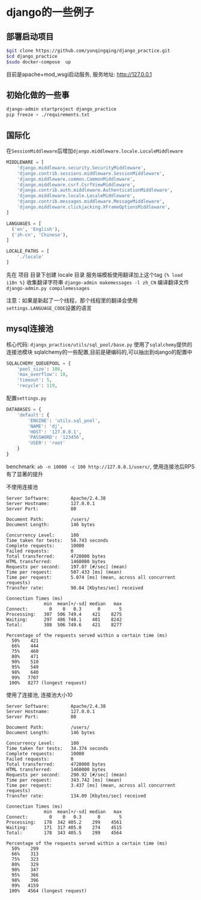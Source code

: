 # django的一些例子

## 部署启动项目

```bash
$git clone https://github.com/yunqingqing/django_practice.git
$cd django_practice
$sudo docker-compose  up
```

目前是apache+mod_wsgi启动服务, 服务地址: http://127.0.0.1

## 初始化做的一些事

```bash
django-admin startproject django_practice
pip freeze > ./requirements.txt
```

## 国际化

在`SessionMiddleware`后增加`django.middleware.locale.LocaleMiddleware`

```python
MIDDLEWARE = [
    'django.middleware.security.SecurityMiddleware',
    'django.contrib.sessions.middleware.SessionMiddleware',
    'django.middleware.common.CommonMiddleware',
    'django.middleware.csrf.CsrfViewMiddleware',
    'django.contrib.auth.middleware.AuthenticationMiddleware',
    'django.middleware.locale.LocaleMiddleware',
    'django.contrib.messages.middleware.MessageMiddleware',
    'django.middleware.clickjacking.XFrameOptionsMiddleware',
]

LANGUAGES = [
  ('en', 'English'),
  ('zh-cn', 'Chinese'),
]

LOCALE_PATHS = [
    './locale'
]

```

先在 项目 目录下创建 locale 目录
服务端模板使用翻译加上这个tag `{% load i18n %}`
收集翻译字符串 `django-admin makemessages -l zh_CN`
编译翻译文件   `django-admin.py compilemessages`

注意：如果是新起了一个线程，那个线程里的翻译会使用`settings.LANGUAGE_CODE`设置的语言

## mysql连接池

核心代码: `django_practice/utils/sql_pool/base.py`
使用了`sqlalchemy`提供的连接池模块
sqlalchemy的一些配置,目前是硬编码的,可以抽出到django的配置中

```python
SQLALCHEMY_QUEUEPOOL = {
    'pool_size': 100,
    'max_overflow': 10,
    'timeout': 5,
    'recycle': 119,
```

配置`settings.py`

```python
DATABASES = {
    'default': {
        'ENGINE': 'utils.sql_pool',
        'NAME': 'dj',
        'HOST': '127.0.0.1',
        'PASSWORD': '123456',
        'USER': 'root'
    }
}
```

benchmark:  `ab -n 10000 -c 100 http://127.0.0.1/users/`, 使用连接池后RPS有了显著的提升

不使用连接池
```
Server Software:        Apache/2.4.38
Server Hostname:        127.0.0.1
Server Port:            80

Document Path:          /users/
Document Length:        146 bytes

Concurrency Level:      100
Time taken for tests:   50.743 seconds
Complete requests:      10000
Failed requests:        0
Total transferred:      4720000 bytes
HTML transferred:       1460000 bytes
Requests per second:    197.07 [#/sec] (mean)
Time per request:       507.433 [ms] (mean)
Time per request:       5.074 [ms] (mean, across all concurrent requests)
Transfer rate:          90.84 [Kbytes/sec] received

Connection Times (ms)
              min  mean[+/-sd] median   max
Connect:        0    0   0.3      0       5
Processing:   307  506 749.4    421    8275
Waiting:      297  486 748.1    401    8242
Total:        308  506 749.6    421    8277

Percentage of the requests served within a certain time (ms)
  50%    421
  66%    444
  75%    460
  80%    471
  90%    510
  95%    549
  98%    640
  99%   7707
 100%   8277 (longest request)

```

使用了连接池, 连接池大小10

```
Server Software:        Apache/2.4.38
Server Hostname:        127.0.0.1
Server Port:            80

Document Path:          /users/
Document Length:        146 bytes

Concurrency Level:      100
Time taken for tests:   34.374 seconds
Complete requests:      10000
Failed requests:        0
Total transferred:      4720000 bytes
HTML transferred:       1460000 bytes
Requests per second:    290.92 [#/sec] (mean)
Time per request:       343.742 [ms] (mean)
Time per request:       3.437 [ms] (mean, across all concurrent requests)
Transfer rate:          134.09 [Kbytes/sec] received

Connection Times (ms)
              min  mean[+/-sd] median   max
Connect:        0    0   0.3      0       5
Processing:   178  342 405.2    299    4561
Waiting:      171  317 405.0    274    4515
Total:        178  343 405.5    299    4564

Percentage of the requests served within a certain time (ms)
  50%    299
  66%    313
  75%    323
  80%    329
  90%    347
  95%    366
  98%    396
  99%   4159
 100%   4564 (longest request)
```